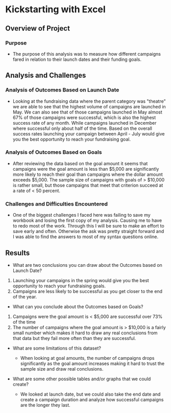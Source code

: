 # Kickstarting with Excel

## Overview of Project

### Purpose
 - The purpose of this analysis was to measure how different campaigns fared in relation to their launch dates and their funding goals.  

## Analysis and Challenges

### Analysis of Outcomes Based on Launch Date
 - Looking at the fundraising data where the parent category was "theatre" we are able to see that the highest volume of campaigns are launched in May. We can also see that of those campaigns launched in May almost 67% of those campaigns were successful, which is also the highest success rate of any month. While campaigns launched in December where successful only about half of the time. Based on the overall success rates launching your campaign between April - July would give you the best opportunity to reach your fundraising goal.

### Analysis of Outcomes Based on Goals
 - After reviewing the data based on the goal amount it seems that campaigns were the goal amount is less than $5,000 are significantly more likely to reach their goal than campaigns where the dollar amount exceeds $5,000. The sample size of campaigns with goals of > $10,000 is rather small, but those campaigns that meet that criterion succeed at a rate of < 50 percent.

### Challenges and Difficulties Encountered
 - One of the biggest challenges I faced here was failing to save my workbook and losing the first copy of my analysis.  Causing me to have to redo most of the work.  Through this I will be sure to make an effort to save early and often.  Otherwise the ask was pretty straight forward and I was able to find the answers to most of my syntax questions online. 

## Results

- What are two conclusions you can draw about the Outcomes based on Launch Date?
 1. Launching your campaigns in the spring would give you the best opportunity to reach your fundraising goals. 
 2. Campaigns are less likely to be successful as you get closer to the end of the year. 

- What can you conclude about the Outcomes based on Goals?
 1. Campaigns were the goal amount is < $5,000 are successful over 73% of the time
 2. The number of campaigns where the goal amount is > $10,000 is a fairly small number which makes it hard to draw any real conclusions from that data but they fail more often than they are successful.

- What are some limitations of this dataset?
   - When looking at goal amounts, the number of campaigns drops significantly as the goal amount increases making it hard to trust the sample size and draw real conclusions.  

- What are some other possible tables and/or graphs that we could create?
   - We looked at launch date, but we could also take the end date and create a campaign duration and analyze how successful campaigns are the longer they last. 


